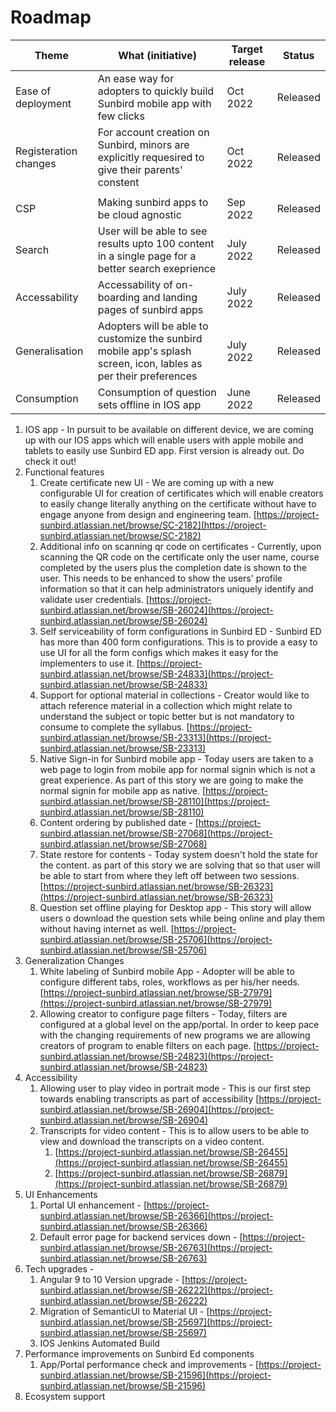 # Roadmap

| Theme                 | What (initiative)                                                                                                | Target release | Status   |
| --------------------- | ---------------------------------------------------------------------------------------------------------------- | -------------- | -------- |
| Ease of deployment    | An ease way for adopters to quickly build Sunbird mobile app with few clicks                                     | Oct 2022       | Released |
| Registeration changes | For account creation on Sunbird, minors are explicitly requesired to give their parents' constent                | Oct 2022       | Released |
|                       |                                                                                                                  |                |          |
| CSP                   | Making sunbird apps to be cloud agnostic                                                                         | Sep 2022       | Released |
| Search                | User will be able to see results upto 100 content in a single page for a better search exeprience                | July 2022      | Released |
| Accessability         | Accessability of on-boarding and landing pages of sunbird apps                                                   | July 2022      | Released |
| Generalisation        | Adopters will be able to customize the sunbird mobile app's splash screen, icon, lables as per their preferences | July 2022      | Released |
| Consumption           | Consumption of question sets offline in IOS app                                                                  | June 2022      | Released |



1. IOS app - In pursuit to be available on different device, we are coming up with our IOS apps which will enable users with apple mobile and tablets to easily use Sunbird ED app. First version is already out. Do check it out!
2. Functional features
   1. Create certificate new UI - We are coming up with a new configurable UI for creation of certificates which will enable creators to easily change literally anything on the certificate without have to engage anyone from design and engineering team. [https://project-sunbird.atlassian.net/browse/SC-2182](https://project-sunbird.atlassian.net/browse/SC-2182)
   2. Additional info on scanning qr code on certificates - Currently, upon scanning the QR code on the certificate only the user name, course completed by the users plus the completion date is shown to the user. This needs to be enhanced to show the users' profile information so that it can help administrators uniquely identify and validate user credentials.  [https://project-sunbird.atlassian.net/browse/SB-26024](https://project-sunbird.atlassian.net/browse/SB-26024)
   3. Self serviceability of form configurations in Sunbird ED - Sunbird ED has more than 400 form configurations. This is to provide a easy to use UI for all the form configs which makes it easy for the implementers to use it. [https://project-sunbird.atlassian.net/browse/SB-24833](https://project-sunbird.atlassian.net/browse/SB-24833)
   4. Support for optional material in collections - Creator would like to attach reference material in a collection which might relate to understand the subject or topic better but is not mandatory to consume to complete the syllabus. [https://project-sunbird.atlassian.net/browse/SB-23313](https://project-sunbird.atlassian.net/browse/SB-23313)
   5. Native Sign-in for Sunbird mobile app - Today users are taken to a web page to login from mobile app for normal signin which is not a great experience. As part of this story we are going to make the normal signin for mobile app as native. [https://project-sunbird.atlassian.net/browse/SB-28110](https://project-sunbird.atlassian.net/browse/SB-28110)
   6. Content ordering by published date - [https://project-sunbird.atlassian.net/browse/SB-27068](https://project-sunbird.atlassian.net/browse/SB-27068)
   7. State restore for contents - Today system doesn't hold the state for the content. as part of this story we are solving that so that user will be able to start from where they left off between two sessions. [https://project-sunbird.atlassian.net/browse/SB-26323](https://project-sunbird.atlassian.net/browse/SB-26323)
   8. Question set offline playing for Desktop app - This story will allow users o download the question sets while being online and play them without having internet as well. [https://project-sunbird.atlassian.net/browse/SB-25706](https://project-sunbird.atlassian.net/browse/SB-25706)
3. Generalization Changes
   1. White labeling of Sunbird mobile App - Adopter will be able to configure different tabs, roles, workflows as per his/her needs.  [https://project-sunbird.atlassian.net/browse/SB-27979](https://project-sunbird.atlassian.net/browse/SB-27979)
   2. Allowing creator to configure page filters - Today, filters are configured at a global level on the app/portal. In order to keep pace with the changing requirements of new programs we are allowing creators of program to enable filters on each page.  [https://project-sunbird.atlassian.net/browse/SB-24823](https://project-sunbird.atlassian.net/browse/SB-24823)
4. Accessibility
   1. Allowing user to play video in portrait mode - This is our first step towards enabling transcripts as part of accessibility  [https://project-sunbird.atlassian.net/browse/SB-26904](https://project-sunbird.atlassian.net/browse/SB-26904)
   2. Transcripts for video content - This is to allow users to be able to view and download the transcripts on a video content.&#x20;
      1. [https://project-sunbird.atlassian.net/browse/SB-26455](https://project-sunbird.atlassian.net/browse/SB-26455)
      2. [https://project-sunbird.atlassian.net/browse/SB-26879](https://project-sunbird.atlassian.net/browse/SB-26879)
5. UI Enhancements
   1. Portal UI enhancement -  [https://project-sunbird.atlassian.net/browse/SB-26366](https://project-sunbird.atlassian.net/browse/SB-26366)
   2. Default error page for backend services down - [https://project-sunbird.atlassian.net/browse/SB-26763](https://project-sunbird.atlassian.net/browse/SB-26763)
6. Tech upgrades -&#x20;
   1. Angular 9 to 10 Version upgrade - [https://project-sunbird.atlassian.net/browse/SB-26222](https://project-sunbird.atlassian.net/browse/SB-26222)
   2. Migration of SemanticUI to Material UI - [https://project-sunbird.atlassian.net/browse/SB-25697](https://project-sunbird.atlassian.net/browse/SB-25697)
   3. IOS Jenkins Automated Build
7. Performance improvements on Sunbird Ed components
   1. App/Portal performance check and improvements - [https://project-sunbird.atlassian.net/browse/SB-21596](https://project-sunbird.atlassian.net/browse/SB-21596)
8. Ecosystem support&#x20;
